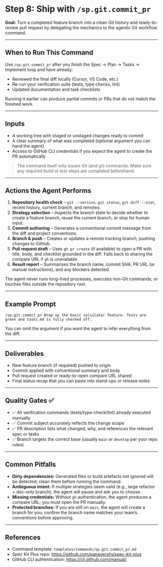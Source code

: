 # **Step 8: Ship with `/sp.git.commit_pr`**

**Goal:** Turn a completed feature branch into a clean Git history and ready-to-review pull request by delegating the mechanics to the agentic Git workflow command.

---

## **When to Run This Command**

Use `/sp.git.commit_pr` after you finish the Spec → Plan → Tasks → Implement loop and have already:

- Reviewed the final diff locally (Cursor, VS Code, etc.)
- Re-run your verification suite (tests, type checks, lint)
- Updated documentation and task checklists

Running it earlier can produce partial commits or PRs that do not match the finished work.

---

## **Inputs**

- A working tree with staged or unstaged changes ready to commit
- A clear summary of what was completed (optional argument you can hand the agent)
- Access to GitHub CLI credentials if you expect the agent to create the PR automatically

> The command itself only issues Git (and `gh`) commands. Make sure any required build or test steps are completed beforehand.

---

## **Actions the Agent Performs**

1. **Repository health check** – `git --version`, `git status`, `git diff --stat`, recent history, current branch, and remotes.
2. **Strategy selection** – Inspects the branch state to decide whether to create a feature branch, reuse the current branch, or stop for human input.
3. **Commit authoring** – Generates a conventional commit message from the diff and project conventions.
4. **Branch & push** – Creates or updates a remote tracking branch, pushing changes to GitHub.
5. **Pull request draft** – Uses `gh pr create` (if available) to open a PR with title, body, and checklist grounded in the diff. Falls back to sharing the compare URL if `gh` is unavailable.
6. **Result report** – Summarises the branch name, commit SHA, PR URL (or manual instructions), and any blockers detected.

The agent never runs long-lived processes, executes non-Git commands, or touches files outside the repository root.

---

## **Example Prompt**

```text
/sp.git.commit_pr Wrap up the basic calculator feature. Tests are green and tasks.md is fully checked off.
```

You can omit the argument if you want the agent to infer everything from the diff.

---

## **Deliverables**

- New feature branch (if required) pushed to origin
- Commit applied with conventional summary and body
- Pull request created or ready-to-open compare URL shared
- Final status recap that you can paste into stand-ups or release notes

---

## **Quality Gates ✅**

- ✅ All verification commands (tests/type-check/lint) already executed manually
- ✅ Commit subject accurately reflects the change scope
- ✅ PR description lists what changed, why, and references the relevant spec or tasks
- ✅ Branch targets the correct base (usually `main` or `develop` per your repo rules)

---

## **Common Pitfalls**

- **Dirty dependencies:** Generated files or build artefacts not ignored will be detected; clean them before running the command.
- **Ambiguous intent:** If multiple strategies seem valid (e.g., large refactor + doc-only branch), the agent will pause and ask you to choose.
- **Missing credentials:** Without `gh` authentication, the agent produces a compare URL; you must open the PR manually.
- **Protected branches:** If you are still on `main`, the agent will create a branch for you; confirm the branch name matches your team’s conventions before approving.

---

## **References**

- Command template: `templates/commands/sp.git.commit_pr.md`
- Spec Kit Plus repo: https://github.com/panaversity/spec-kit-plus
- GitHub CLI authentication: https://cli.github.com/manual/
